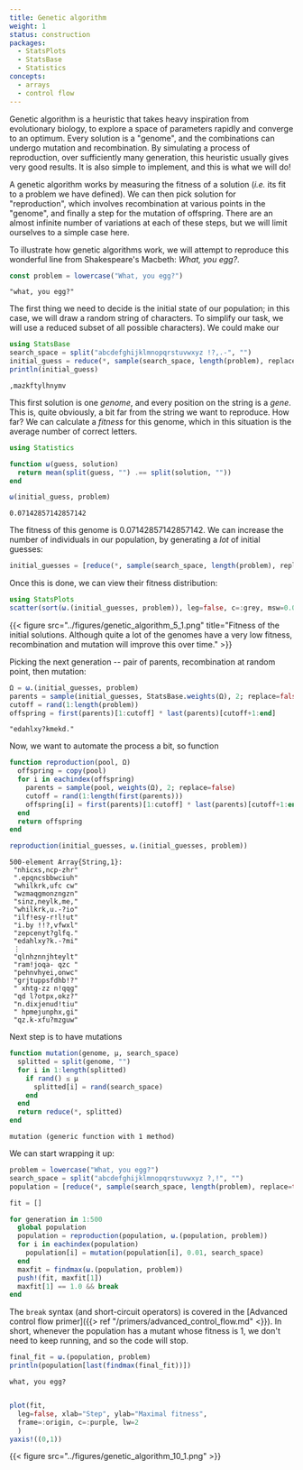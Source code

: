 ```yaml
---
title: Genetic algorithm
weight: 1
status: construction
packages:
  - StatsPlots
  - StatsBase
  - Statistics
concepts:
  - arrays
  - control flow
---
```


Genetic algorithm is a heuristic that takes heavy inspiration from evolutionary
biology, to explore a space of parameters rapidly and converge to an optimum.
Every solution is a "genome", and the combinations can undergo mutation and
recombination. By simulating a process of reproduction, over sufficiently many
generation, this heuristic usually gives very good results. It is also simple to
implement, and this is what we will do!

A genetic algorithm works by measuring the fitness of a solution (*i.e.* its fit
to a problem we have defined). We can then pick solution for "reproduction",
which involves recombination at various points in the "genome", and finally a
step for the mutation of offspring. There are an almost infinite number of
variations at each of these steps, but we will limit ourselves to a simple case
here.

To illustrate how genetic algorithms work, we will attempt to reproduce
this wonderful line from Shakespeare's Macbeth: *What, you egg?*.

````julia
const problem = lowercase("What, you egg?")
````


````
"what, you egg?"
````





The first thing we need to decide is the initial state of our population; in
this case, we will draw a random string of characters. To simplify our task, we
will use a reduced subset of all possible characters). We could make our

````julia
using StatsBase
search_space = split("abcdefghijklmnopqrstuvwxyz !?,.-", "")
initial_guess = reduce(*, sample(search_space, length(problem), replace=true))
println(initial_guess)
````


````
,mazkftylhnymv
````





This first solution is one *genome*, and every position on the string is a
*gene*. This is, quite obviously, a bit far from the string we want to
reproduce. How far? We can calculate a *fitness* for this genome, which in this
situation is the average number of correct letters.

````julia
using Statistics

function ω(guess, solution)
  return mean(split(guess, "") .== split(solution, ""))
end

ω(initial_guess, problem)
````


````
0.07142857142857142
````





The fitness of this genome is 0.07142857142857142. We can increase the
number of individuals in our population, by generating a *lot* of initial
guesses:

````julia
initial_guesses = [reduce(*, sample(search_space, length(problem), replace=true)) for i in 1:500];
````





Once this is done, we can view their fitness distribution:

````julia
using StatsPlots
scatter(sort(ω.(initial_guesses, problem)), leg=false, c=:grey, msw=0.0)
````


{{< figure src="../figures/genetic_algorithm_5_1.png" title="Fitness of the initial solutions. Although quite a lot of the genomes have a very low fitness, recombination and mutation will improve this over time."  >}}


Picking the next generation -- pair of parents, recombination at random point,
then mutation:

````julia
Ω = ω.(initial_guesses, problem)
parents = sample(initial_guesses, StatsBase.weights(Ω), 2; replace=false)
cutoff = rand(1:length(problem))
offspring = first(parents)[1:cutoff] * last(parents)[cutoff+1:end]
````


````
"edahlxy?kmekd."
````





Now, we want to automate the process a bit, so function

````julia
function reproduction(pool, Ω)
  offspring = copy(pool)
  for i in eachindex(offspring)
    parents = sample(pool, weights(Ω), 2; replace=false)
    cutoff = rand(1:length(first(parents)))
    offspring[i] = first(parents)[1:cutoff] * last(parents)[cutoff+1:end]
  end
  return offspring
end

reproduction(initial_guesses, ω.(initial_guesses, problem))
````


````
500-element Array{String,1}:
 "nhicxs,ncp-zhr"
 ".epqncsbbwciuh"
 "whilkrk,ufc cw"
 "wzmaqgmonzngzn"
 "sinz,neylk,me,"
 "whilkrk,u.-?io"
 "ilf!esy-r!l!ut"
 "i.by !!?,vfwxl"
 "zepcenyt?glfq."
 "edahlxy?k.-?mi"
 ⋮               
 "qlnhznnjhteylt"
 "ram!joqa- qzc "
 "pehnvhyei,onwc"
 "grjtuppsfdhb!?"
 " xhtg-zz n!qqg"
 "qd l?otpx,okz?"
 "n.dixjenud!tiu"
 " hpmejunphx,gi"
 "qz.k-xfu?mzguw"
````





Next step is to have mutations

````julia
function mutation(genome, μ, search_space)
  splitted = split(genome, "")
  for i in 1:length(splitted)
    if rand() ≤ μ
      splitted[i] = rand(search_space)
    end
  end
  return reduce(*, splitted)
end
````


````
mutation (generic function with 1 method)
````





We can start wrapping it up:

````julia
problem = lowercase("What, you egg?")
search_space = split("abcdefghijklmnopqrstuvwxyz ?,!", "")
population = [reduce(*, sample(search_space, length(problem), replace=true)) for i in 1:300]

fit = []

for generation in 1:500
  global population
  population = reproduction(population, ω.(population, problem))
  for i in eachindex(population)
    population[i] = mutation(population[i], 0.01, search_space)
  end
  maxfit = findmax(ω.(population, problem))
  push!(fit, maxfit[1])
  maxfit[1] == 1.0 && break
end
````





The `break` syntax (and short-circuit operators) is covered in the [Advanced
control flow primer]({{> ref "/primers/advanced_control_flow.md" <}}). In short,
whenever the population has a mutant whose fitness is 1, we don't need to keep
running, and so the code will stop.

````julia
final_fit = ω.(population, problem)
println(population[last(findmax(final_fit))])
````


````
what, you egg?
````



````julia

plot(fit,
  leg=false, xlab="Step", ylab="Maximal fitness",
  frame=:origin, c=:purple, lw=2
  )
yaxis!((0,1))
````


{{< figure src="../figures/genetic_algorithm_10_1.png"  >}}